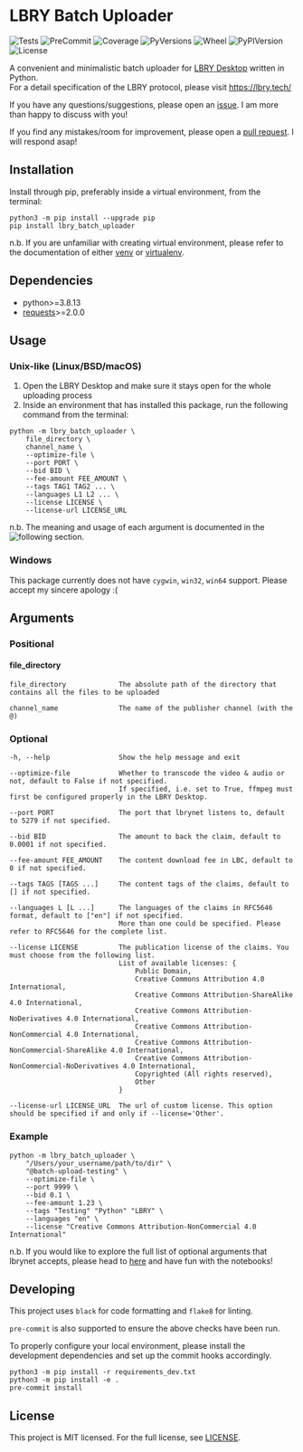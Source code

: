 # LBRY Batch Uploader

![Tests](https://github.com/thk-cheng/lbry_batch_uploader/actions/workflows/workflow.yml/badge.svg)
![PreCommit](https://github.com/thk-cheng/lbry_batch_uploader/actions/workflows/pre-commit.yml/badge.svg)
![Coverage](https://img.shields.io/codecov/c/gh/thk-cheng/lbry_batch_uploader)
![PyVersions](https://img.shields.io/pypi/pyversions/lbry-batch-uploader)
![Wheel](https://img.shields.io/pypi/wheel/lbry-batch-uploader)
![PyPIVersion](https://img.shields.io/pypi/v/lbry-batch-uploader)
![License](https://img.shields.io/github/license/thk-cheng/lbry_batch_uploader)

A convenient and minimalistic batch uploader for [LBRY Desktop](https://lbry.com/get) written in Python.\
For a detail specification of the LBRY protocol, please visit https://lbry.tech/

If you have any questions/suggestions, please open an [issue](https://github.com/thk-cheng/lbry_batch_uploader/issues). I am more than happy to discuss with you!

If you find any mistakes/room for improvement, please open a [pull request](https://github.com/thk-cheng/lbry_batch_uploader/pulls). I will respond asap!

## Installation

Install through pip, preferably inside a virtual environment, from the terminal:

```shell
python3 -m pip install --upgrade pip
pip install lbry_batch_uploader
```

n.b. If you are unfamiliar with creating virtual environment, please refer to the documentation of either [venv](https://docs.python.org/3/library/venv.html) or [virtualenv](https://virtualenv.pypa.io/en/latest/).

## Dependencies

- python>=3.8.13
- [requests](https://docs.python-requests.org/en/latest/)>=2.0.0

## Usage

### Unix-like (Linux/BSD/macOS)

1. Open the LBRY Desktop and make sure it stays open for the whole uploading process
2. Inside an environment that has installed this package, run the following command from the terminal:
```shell
python -m lbry_batch_uploader \
    file_directory \
    channel_name \
    --optimize-file \
    --port PORT \
    --bid BID \
    --fee-amount FEE_AMOUNT \
    --tags TAG1 TAG2 ... \
    --languages L1 L2 ... \
    --license LICENSE \
    --license-url LICENSE_URL
```

n.b. The meaning and usage of each argument is documented in the ![following section](#arguments).

### Windows

This package currently does not have ``cygwin``, ``win32``, ``win64`` support. Please accept my sincere apology :(

## Arguments

### Positional

#### file_directory

```
file_directory             The absolute path of the directory that contains all the files to be uploaded

channel_name               The name of the publisher channel (with the @)
```

### Optional

```
-h, --help                 Show the help message and exit

--optimize-file            Whether to transcode the video & audio or not, default to False if not specified.
                           If specified, i.e. set to True, ffmpeg must first be configured properly in the LBRY Desktop.

--port PORT                The port that lbrynet listens to, default to 5279 if not specified.

--bid BID                  The amount to back the claim, default to 0.0001 if not specified.

--fee-amount FEE_AMOUNT    The content download fee in LBC, default to 0 if not specified.

--tags TAGS [TAGS ...]     The content tags of the claims, default to [] if not specified.

--languages L [L ...]      The languages of the claims in RFC5646 format, default to ["en"] if not specified.
                           More than one could be specified. Please refer to RFC5646 for the complete list.

--license LICENSE          The publication license of the claims. You must choose from the following list.
                           List of available licenses: {
                               Public Domain,
                               Creative Commons Attribution 4.0 International,
                               Creative Commons Attribution-ShareAlike 4.0 International,
                               Creative Commons Attribution-NoDerivatives 4.0 International,
                               Creative Commons Attribution-NonCommercial 4.0 International,
                               Creative Commons Attribution-NonCommercial-ShareAlike 4.0 International,
                               Creative Commons Attribution-NonCommercial-NoDerivatives 4.0 International,
                               Copyrighted (All rights reserved),
                               Other
                           }

--license-url LICENSE_URL  The url of custom license. This option should be specified if and only if --license='Other'.
```

### Example

```shell
python -m lbry_batch_uploader \
    "/Users/your_username/path/to/dir" \
    "@batch-upload-testing" \
    --optimize-file \
    --port 9999 \
    --bid 0.1 \
    --fee-amount 1.23 \
    --tags "Testing" "Python" "LBRY" \
    --languages "en" \
    --license "Creative Commons Attribution-NonCommercial 4.0 International"
```

n.b. If you would like to explore the full list of optional arguments that lbrynet accepts, please head to [here](https://github.com/thk-cheng/lbry_batch_uploader/tree/main/notebooks) and have fun with the notebooks!

## Developing

This project uses ``black`` for code formatting and ``flake8`` for linting.

``pre-commit`` is also supported to ensure the above checks have been run.

To properly configure your local environment, please install the development dependencies and set up the commit hooks accordingly.

```shell
python3 -m pip install -r requirements_dev.txt
python3 -m pip install -e .
pre-commit install
```

## License

This project is MIT licensed. For the full license, see [LICENSE](LICENSE).
